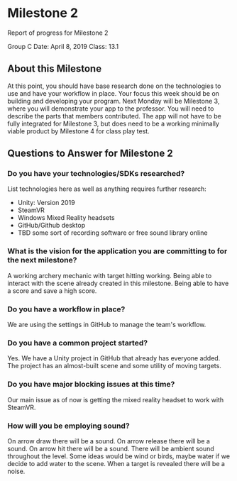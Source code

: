 # Milestone 2

Report of progress for Milestone 2

Group C
Date: April 8, 2019
Class: 13.1

## About this Milestone 

At this point, you should have base research done on the technologies to use and have your workflow in place. Your focus this week should be on building and developing your program. Next Monday will be Milestone 3, where you will demonstrate your app to the professor. You will need to describe the parts that members contributed. The app will not have to be fully integrated for Milestone 3, but does need to be a working minimally viable product by Milestone 4 for class play test. 

## Questions to Answer for Milestone 2

### Do you have your technologies/SDKs researched? 

List technologies here as well as anything requires further research:

* Unity: Version 2019
* SteamVR
* Windows Mixed Reality headsets
* GitHub/Github desktop
* TBD some sort of recording software or free sound library online

### What is the vision for the application you are committing to for the next milestone?

A working archery mechanic with target hitting working.
Being able to interact with the scene already created in this milestone.
Being able to have a score and save a high score.

### Do you have a workflow in place? 

We are using the settings in GitHub to manage the team's workflow.

### Do you have a common project started?

Yes. We have a Unity project in GitHub that already has everyone added. The project has an almost-built scene and some utility of moving targets.

### Do you have major blocking issues at this time? 

Our main issue as of now is getting the mixed reality headset to  work with SteamVR.

### How will you be employing sound? 

On arrow draw there will be a sound.
On arrow release there will be a sound.
On arrow hit there will be a sound.
There will be ambient sound throughout the level. Some ideas would be wind or birds, maybe water if we decide to add water to the scene.
When a target is revealed there will be a noise.


